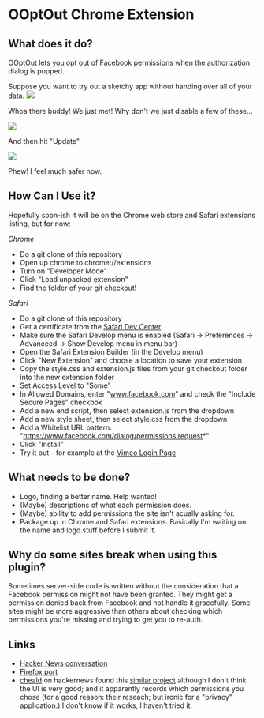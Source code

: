 OOptOut Chrome Extension
========================

What does it do?
-----------

OOptOut lets you opt out of Facebook permissions when the authorization dialog is popped.

Suppose you want to try out a sketchy app without handing over all of your data.
![](http://github.com/chadselph/OOptOut-Chrome-Extension/raw/master/screenshots/too%20many.png)

Whoa there buddy! We just met!  Why don't we just disable a few of these...

![](http://github.com/chadselph/OOptOut-Chrome-Extension/raw/master/screenshots/removing.png)

And then hit "Update"

![](http://github.com/chadselph/OOptOut-Chrome-Extension/raw/master/screenshots/gone.png)

Phew! I feel much safer now.

How Can I Use it?
-----------------

Hopefully soon-ish it will be on the Chrome web store and Safari extensions listing, but for now:

*Chrome*
*  Do a git clone of this repository
*  Open up chrome to chrome://extensions
*  Turn on "Developer Mode"
*  Click "Load unpacked extension"
*  Find the folder of your git checkout!

*Safari*
* Do a git clone of this repository
* Get a certificate from the [Safari Dev Center](http://developer.apple.com/devcenter/safari/index.action)
* Make sure the Safari Develop menu is enabled (Safari -> Preferences -> Advancecd -> Show Develop menu in menu bar)
* Open the Safari Extension Builder (in the Develop menu)
* Click "New Extension" and choose a location to save your extension
* Copy the style.css and extension.js files from your git checkout folder into the new extension folder
* Set Access Level to "Some"
* In Allowed Domains, enter "www.facebook.com" and check the "Include Secure Pages" checkbox
* Add a new end script, then select extension.js from the dropdown
* Add a new style sheet, then select style.css from the dropdown
* Add a Whitelist URL pattern: "https://www.facebook.com/dialog/permissions.request*"
* Click "Install"
* Try it out - for example at the [Vimeo Login Page](http://vimeo.com/log_in)

What needs to be done?
----------------------
*  Logo, finding a better name. Help wanted!
*  (Maybe) descriptions of what each permission does.
*  (Maybe) ability to add permissions the site isn't acually asking for.
*  Package up in Chrome and Safari extensions.  Basically I'm waiting on the name and logo stuff before I submit it.

Why do some sites break when using this plugin?
----------------------------------------------
Sometimes server-side code is written without the consideration that a Facebook permission might not have been granted.  They might get a permission denied back from Facebook and not handle it gracefully.  Some sites might be more aggressive than others about checking which permissions you're missing and trying to get you to re-auth.


Links
-----
* [Hacker News conversation](https://news.ycombinator.com/item?id=3287272)
* [Firefox port](https://github.com/psawaya/OOptOut-Extension-Firefox)
* [cheald](http://hackerne.ws/user?id=cheald) on hackernews found this [similar project](https://chrome.google.com/webstore/detail/mlnhcepfaddcopbeggpobodmmodilgmc) although I don't think the UI is very good; and it apparently records which permissions you chose (for a good reason: their reseach; but ironic for a "privacy" application.)  I don't know if it works, I haven't tried it.